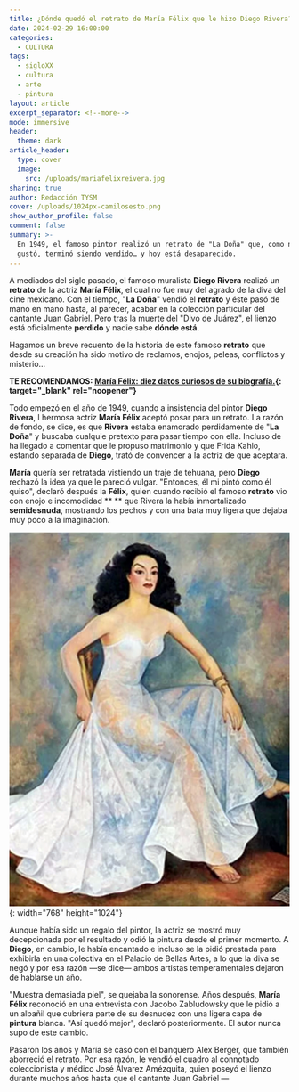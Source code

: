 ```yaml
---
title: ¿Dónde quedó el retrato de María Félix que le hizo Diego Rivera?
date: 2024-02-29 16:00:00
categories:
  - CULTURA
tags:
  - sigloXX
  - cultura
  - arte
  - pintura
layout: article
excerpt_separator: <!--more-->
mode: immersive
header:
  theme: dark
article_header:
  type: cover
  image:
    src: /uploads/mariafelixreivera.jpg
sharing: true
author: Redacción TYSM
cover: /uploads/1024px-camilosesto.png
show_author_profile: false
comment: false
summary: >-
  En 1949, el famoso pintor realizó un retrato de "La Doña" que, como no le
  gustó, terminó siendo vendido… y hoy está desaparecido.
---
```

A mediados del siglo pasado, el famoso muralista **Diego Rivera** realizó un **retrato** de la actriz **María Félix**, el cual no fue muy del agrado de la diva del cine mexicano. Con el tiempo, "**La Doña**" vendió el **retrato** y éste pasó de mano en mano hasta, al parecer, acabar en la colección particular del cantante Juan Gabriel. Pero tras la muerte del "Divo de Juárez", el lienzo está oficialmente **perdido** y nadie sabe **dónde está**.

Hagamos un breve recuento de la historia de este famoso **retrato** que desde su creación ha sido motivo de reclamos, enojos, peleas, conflictos y misterio…

**TE RECOMENDAMOS: [María Félix: diez datos curiosos de su biografía.](https://blog.tonoysumariachi.com/mexicanisimos/2022/04/21/maria-felix-diez-datos-curiosos-de-su-biografia.html){: target="_blank" rel="noopener"}**

Todo empezó en el año de 1949, cuando a insistencia del pintor **Diego Rivera**, l hermosa actriz **María Félix** aceptó posar para un retrato. La razón de fondo, se dice, es que **Rivera** estaba enamorado perdidamente de "**La Doña**" y buscaba cualquie pretexto para pasar tiempo con ella. Incluso de ha llegado a comentar que le propuso matrimonio y que Frida Kahlo, estando separada de **Diego**, trató de convencer a la actriz de que aceptara.

**María** quería ser retratada vistiendo un traje de tehuana, pero **Diego** rechazó la idea ya que le pareció vulgar. "Entonces, él mi pintó como él quiso", declaró después la **Félix**, quien cuando recibió el famoso **retrato** vio con enojo e incomodidad ** ** que Rivera la había inmortalizado **semidesnuda**, mostrando los pechos y con una bata muy ligera que dejaba muy poco a la imaginación.

![](/uploads/felix.jpg){: width="768" height="1024"}

Aunque había sido un regalo del pintor, la actriz se mostró muy decepcionada por el resultado y odió la pintura desde el primer momento. A **Diego**, en cambio, le había encantado e incluso se la pidió prestada para exhibirla en una colectiva en el Palacio de Bellas Artes, a lo que la diva se negó y por esa razón —se dice— ambos artistas temperamentales dejaron de hablarse un año.

"Muestra demasiada piel", se quejaba la sonorense. Años después, **María Félix** reconoció en una entrevista con Jacobo Zabludowsky que le pidió a un albañil que cubriera parte de su desnudez con una ligera capa de **pintura** blanca. "Así quedó mejor", declaró posteriormente. El autor nunca supo de este cambio.

Pasaron los años y María se casó con el banquero Alex Berger, que también aborreció el retrato. Por esa razón, le vendió el cuadro al connotado coleccionista y médico José Álvarez Amézquita, quien poseyó el lienzo durante muchos años hasta que el cantante Juan Gabriel —